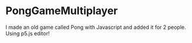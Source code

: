 # PongGameMultiplayer
I made an old game called Pong with Javascript and added it for 2 people.
Using p5.js editor!
